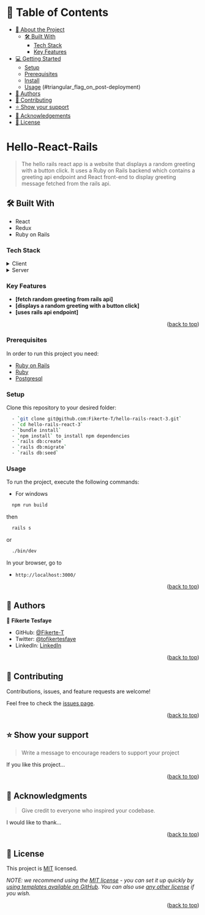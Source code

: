 <a name="readme-top"></a>

<!--
HOW TO USE:
This is an example of how you may give instructions on setting up your project locally.

Modify this file to match your project and remove sections that don't apply.

REQUIRED SECTIONS:
- Table of Contents
- About the Project
  - Built With
  - Getting Started
- Authors
- Future Features
- Contributing
- Show your support
- Acknowledgements
- License

OPTIONAL SECTIONS:
- FAQ

After you're finished please remove all the comments and instructions!
-->

<!-- TABLE OF CONTENTS -->

# 📗 Table of Contents

- [📖 About the Project](#about-project)
  - [🛠 Built With](#built-with)
    - [Tech Stack](#tech-stack)
    - [Key Features](#key-features)
- [💻 Getting Started](#getting-started)
  - [Setup](#setup)
  - [Prerequisites](#prerequisites)
  - [Install](#install)
  - [Usage](#usage)
  (#triangular_flag_on_post-deployment)
- [👥 Authors](#authors)
- [🤝 Contributing](#contributing)
- [⭐️ Show your support](#support)
- [🙏 Acknowledgements](#acknowledgements)
- [📝 License](#license)

<!-- PROJECT DESCRIPTION -->

# Hello-React-Rails
> The hello rails react app is a website that displays a random greeting with a button click. It uses a Ruby on Rails backend which contains a greeting api endpoint and React front-end to display greeting message fetched from the rails api.

## 🛠 Built With <a name="built-with"></a>

- React
- Redux
- Ruby on Rails

### Tech Stack <a name="tech-stack"></a>

<details>
  <summary>Client</summary>
  <ul>
    <li><a href="https://reactjs.org/">React</a></li>
  </ul>
</details>

<details>
  <summary>Server</summary>
  <ul>
    <li><a href="https://rubyonrails.org/">Ruby on Rails</a></li>
  </ul>
</details>

<!-- Features -->

### Key Features <a name="key-features"></a>


- **[fetch random greeting from rails api]**
- **[displays a random greeting with a button click]**
- **[uses rails api endpoint]**

<p align="right">(<a href="#readme-top">back to top</a>)</p>

### Prerequisites

In order to run this project you need:
 <ul>
    <li><a href="https://rubyonrails.org/">Ruby on Rails</a></li>
    <li><a href="https://www.ruby-lang.org/en/">Ruby</a></li>
    <li><a href="https://www.postgresql.org">Postgresql</a></li>
 </ul>

### Setup

Clone this repository to your desired folder:

```sh
  - `git clone git@github.com:Fikerte-T/hello-rails-react-3.git`
  - `cd hello-rails-react-3`
  - `bundle install`
  - `npm install` to install npm dependencies
  - `rails db:create`
  - `rails db:migrate`
  - `rails db:seed`

```



### Usage

To run the project, execute the following commands:
- For windows
```sh
  npm run build 
```
then 
```sh
  rails s 
```
or
```sh
  ./bin/dev
```
In your browser, go to

- `http://localhost:3000/`


<p align="right">(<a href="#readme-top">back to top</a>)</p>

<!-- AUTHORS -->

## 👥 Authors <a name="authors"></a>

👤 **Fikerte Tesfaye** 

- GitHub: [@Fikerte-T](https://github.com/Fikerte-T)
- Twitter: [@tofikertesfaye](https://twitter.com/tofikertesfaye)
- LinkedIn: [LinkedIn](https://www.linkedin.com/in/fikerte-tesfaye-a68337216/)

<p align="right">(<a href="#readme-top">back to top</a>)</p>

<!-- CONTRIBUTING -->

## 🤝 Contributing <a name="contributing"></a>

Contributions, issues, and feature requests are welcome!

Feel free to check the [issues page](../../issues/).

<p align="right">(<a href="#readme-top">back to top</a>)</p>

<!-- SUPPORT -->

## ⭐️ Show your support <a name="support"></a>

> Write a message to encourage readers to support your project

If you like this project...

<p align="right">(<a href="#readme-top">back to top</a>)</p>

<!-- ACKNOWLEDGEMENTS -->

## 🙏 Acknowledgments <a name="acknowledgements"></a>

> Give credit to everyone who inspired your codebase.

I would like to thank...

<p align="right">(<a href="#readme-top">back to top</a>)</p>

<!-- LICENSE -->

## 📝 License <a name="license"></a>

This project is [MIT](./LICENSE) licensed.

_NOTE: we recommend using the [MIT license](https://choosealicense.com/licenses/mit/) - you can set it up quickly by [using templates available on GitHub](https://docs.github.com/en/communities/setting-up-your-project-for-healthy-contributions/adding-a-license-to-a-repository). You can also use [any other license](https://choosealicense.com/licenses/) if you wish._

<p align="right">(<a href="#readme-top">back to top</a>)</p>
